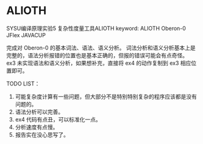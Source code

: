 # ALIOTH
SYSU编译原理实验5 复杂性度量工具ALIOTH
keyword: ALIOTH Oberon-0 JFlex JAVACUP

完成对 Oberon-0 的基本词法、语法、语义分析。
词法分析和语义分析基本上是完整的，语法分析报错的位置也是基本正确的，但报的错误可能会有点奇怪。
ex3 未实现语法和语义分析，如果想补充，直接将 ex4 的动作复制到 ex3 相应位置即可。

TODO LIST：
1. 可能复杂度计算有一些问题，但大部分不是特别特别复杂的程序应该都是没有问题的。
2. 语法分析可以完善。
3. ex4 代码有点丑，可以标准化一点。
4. 分析速度有点慢。
5. 报告实在没心思写了。
